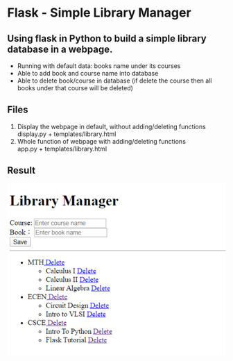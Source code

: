 # Flask - Simple Library Manager

## Using flask in Python to build a simple library database in a webpage.
- Running with default data: books name under its courses
- Able to add book and course name into database
- Able to delete book/course in database (if delete the course then all books under that course will be deleted)

## Files
1. Display the webpage in default, without adding/deleting functions </br>
  display.py + templates/library.html
2. Whole function of webpage with adding/deleting functions </br>
  app.py + templates/library.html
  
## Result
![Alt Text](https://github.com/rachelhyeh/Flask/blob/master/display.PNG)
